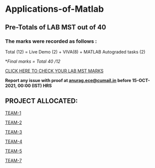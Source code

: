 # Applications-of-Matlab

## Pre-Totals of LAB MST out of 40

### The marks were recorded as follows :

Total (12) = Live Demo (2) + VIVA(8) + MATLAB Autograded tasks (2)

**Final marks = Total *40 /12**

[CLICK HERE TO CHECK YOUR LAB MST MARKS](https://github.com/Mechatronics-Engineering-CU/Applications-of-Matlab/blob/main/DATA/pre-totals_MST.csv)

**Report any issue with proof at anurag.ece@cumail.in before 15-OCT-2021, 00:00 (IST) HRS**

## PROJECT ALLOCATED:

[TEAM-1](https://github.com/orgs/Mechatronics-Engineering-CU/teams/odd2021_project_applications_of_matlab_team-1)

[TEAM-2](https://github.com/orgs/Mechatronics-Engineering-CU/teams/odd2021_project_applications_of_matlab_team-2)

[TEAM-3](https://github.com/orgs/Mechatronics-Engineering-CU/teams/odd2021_project_applications_of_matlab_team-3)

[TEAM-4](https://github.com/orgs/Mechatronics-Engineering-CU/teams/odd2021_project_applications_of_matlab_team-4)

[TEAM-5](https://github.com/orgs/Mechatronics-Engineering-CU/teams/odd2021_project_applications_of_matlab_team-5)

[TEAM-7](https://github.com/orgs/Mechatronics-Engineering-CU/teams/odd2021_project_applications_of_matlab_team-7)
